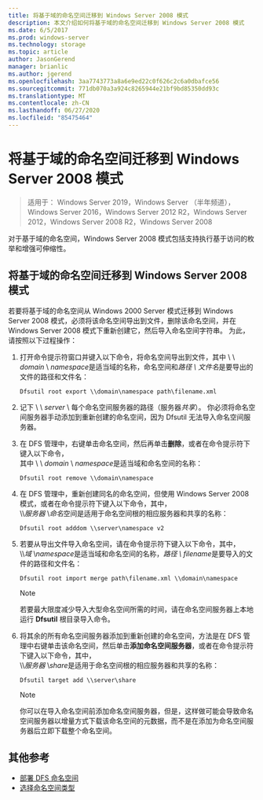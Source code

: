 ```yaml
---
title: 将基于域的命名空间迁移到 Windows Server 2008 模式
description: 本文介绍如何将基于域的命名空间迁移到 Windows Server 2008 模式
ms.date: 6/5/2017
ms.prod: windows-server
ms.technology: storage
ms.topic: article
author: JasonGerend
manager: brianlic
ms.author: jgerend
ms.openlocfilehash: 3aa7743773a8a6e9ed22c0f626c2c6a0dbafce56
ms.sourcegitcommit: 771db070a3a924c8265944e21bf9bd85350dd93c
ms.translationtype: MT
ms.contentlocale: zh-CN
ms.lasthandoff: 06/27/2020
ms.locfileid: "85475464"
---
```

# <a name="migrate-a-domain-based-namespace-to-windows-server-2008-mode"></a>将基于域的命名空间迁移到 Windows Server 2008 模式

> 适用于： Windows Server 2019，Windows Server （半年频道），Windows Server 2016，Windows Server 2012 R2，Windows Server 2012，Windows Server 2008 R2，Windows Server 2008

对于基于域的命名空间，Windows Server 2008 模式包括支持执行基于访问的枚举和增强可伸缩性。

## <a name="to-migrate-a-domain-based-namespace-to-windows-server-2008-mode"></a>将基于域的命名空间迁移到 Windows Server 2008 模式

若要将基于域的命名空间从 Windows 2000 Server 模式迁移到 Windows Server 2008 模式，必须将该命名空间导出到文件，删除该命名空间，并在 Windows Server 2008 模式下重新创建它，然后导入命名空间字符串。 为此，请按照以下过程操作：

1.  打开命令提示符窗口并键入以下命令，将命名空间导出到文件，其中 \\ \\ *domain* \\ *namespace*是适当域的名称，命名空间和*路径 \\ 文件名*是要导出的文件的路径和文件名：
     ```
     Dfsutil root export \\domain\namespace path\filename.xml
     ```
2.  记下 \\ \\ *server* \\ 每个命名空间服务器的路径（服务器*共享*）。 你必须将命名空间服务器手动添加到重新创建的命名空间，因为 Dfsutil 无法导入命名空间服务器。
3.  在 DFS 管理中，右键单击命名空间，然后再单击**删除**，或者在命令提示符下键入以下命令， <br /> 其中 \\ \\ *domain* \\ *namespace*是适当域和命名空间的名称：
     ```
     Dfsutil root remove \\domain\namespace
     ```
4.  在 DFS 管理中，重新创建同名的命名空间，但使用 Windows Server 2008 模式，或者在命令提示符下键入以下命令，其中， <br /> \\\\*服务器* \\*命名*空间是适用于命名空间根的相应服务器和共享的名称：
     ```
     Dfsutil root adddom \\server\namespace v2
     ```
5.  若要从导出文件导入命名空间，请在命令提示符下键入以下命令，其中， <br /> \\\\*域* \\*namespace*是适当域和命名空间的名称，*路径 \\ filename*是要导入的文件的路径和文件名：
     ```
     Dfsutil root import merge path\filename.xml \\domain\namespace
     ```

    > [!NOTE]
    > 若要最大限度减少导入大型命名空间所需的时间，请在命名空间服务器上本地运行 **Dfsutil** 根目录导入命令。
6.  将其余的所有命名空间服务器添加到重新创建的命名空间，方法是在 DFS 管理中右键单击该命名空间，然后单击**添加命名空间服务器**，或者在命令提示符下键入以下命令，其中， <br /> \\\\*服务器* \\*share*是适用于命名空间根的相应服务器和共享的名称：
     ```
     Dfsutil target add \\server\share
     ```

    > [!NOTE]
    > 你可以在导入命名空间前添加命名空间服务器，但是，这样做可能会导致命名空间服务器以增量方式下载该命名空间的元数据，而不是在添加为命名空间服务器后立即下载整个命名空间。

## <a name="additional-references"></a>其他参考
-   [部署 DFS 命名空间](deploying-dfs-namespaces.md)
-   [选择命名空间类型](choose-a-namespace-type.md)